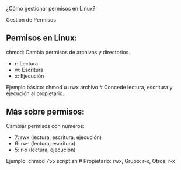 ¿Cómo gestionar permisos en Linux?

Gestión de Permisos

Permisos en Linux:
-------------------
chmod: Cambia permisos de archivos y directorios.
- r: Lectura
- w: Escritura
- x: Ejecución
    
Ejemplo básico:
    chmod u+rwx archivo
    # Concede lectura, escritura y ejecución al propietario.

Más sobre permisos:
--------------------
Cambiar permisos con números:
- 7: rwx (lectura, escritura, ejecución)
- 6: rw- (lectura, escritura)
- 5: r-x (lectura, ejecución)

Ejemplo:
    chmod 755 script.sh
    # Propietario: rwx, Grupo: r-x, Otros: r-x
